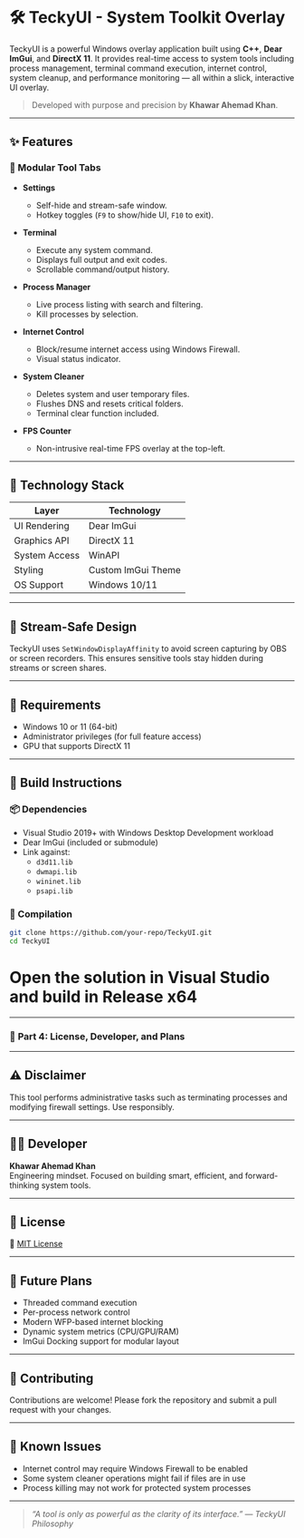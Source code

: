 # 🛠️ TeckyUI - System Toolkit Overlay

TeckyUI is a powerful Windows overlay application built using **C++**, **Dear ImGui**, and **DirectX 11**. It provides real-time access to system tools including process management, terminal command execution, internet control, system cleanup, and performance monitoring — all within a slick, interactive UI overlay.

> Developed with purpose and precision by **Khawar Ahemad Khan**.

---

## ✨ Features

### 🧩 Modular Tool Tabs
- **Settings**
  - Self-hide and stream-safe window.
  - Hotkey toggles (`F9` to show/hide UI, `F10` to exit).

- **Terminal**
  - Execute any system command.
  - Displays full output and exit codes.
  - Scrollable command/output history.

- **Process Manager**
  - Live process listing with search and filtering.
  - Kill processes by selection.

- **Internet Control**
  - Block/resume internet access using Windows Firewall.
  - Visual status indicator.

- **System Cleaner**
  - Deletes system and user temporary files.
  - Flushes DNS and resets critical folders.
  - Terminal clear function included.

- **FPS Counter**
  - Non-intrusive real-time FPS overlay at the top-left.

---

## 🧪 Technology Stack

| Layer         | Technology         |
|---------------|--------------------|
| UI Rendering  | Dear ImGui         |
| Graphics API  | DirectX 11         |
| System Access | WinAPI             |
| Styling       | Custom ImGui Theme |
| OS Support    | Windows 10/11      |

---

## 📸 Stream-Safe Design

TeckyUI uses `SetWindowDisplayAffinity` to avoid screen capturing by OBS or screen recorders. This ensures sensitive tools stay hidden during streams or screen shares.

---

## 🔐 Requirements

- Windows 10 or 11 (64-bit)
- Administrator privileges (for full feature access)
- GPU that supports DirectX 11
---

## 🧱 Build Instructions

### 📦 Dependencies
- Visual Studio 2019+ with Windows Desktop Development workload
- Dear ImGui (included or submodule)
- Link against:
  - `d3d11.lib`
  - `dwmapi.lib`
  - `wininet.lib`
  - `psapi.lib`

### 🧰 Compilation
```bash
git clone https://github.com/your-repo/TeckyUI.git
cd TeckyUI
```
# Open the solution in Visual Studio and build in Release x64


---

### 🧾 **Part 4: License, Developer, and Plans**

---

## ⚠️ Disclaimer

This tool performs administrative tasks such as terminating processes and modifying firewall settings. Use responsibly.

---

## 👨‍💻 Developer

**Khawar Ahemad Khan**  
Engineering mindset. Focused on building smart, efficient, and forward-thinking system tools.

---

## 📃 License

📄 [MIT License](https://github.com/khawarahemad/HIDE-S?tab=MIT-1-ov-file#)

---

## 🚀 Future Plans

- Threaded command execution
- Per-process network control
- Modern WFP-based internet blocking
- Dynamic system metrics (CPU/GPU/RAM)
- ImGui Docking support for modular layout

---
## 🤝 Contributing

Contributions are welcome! Please fork the repository and submit a pull request with your changes.

---

## 🐞 Known Issues

- Internet control may require Windows Firewall to be enabled  
- Some system cleaner operations might fail if files are in use  
- Process killing may not work for protected system processes  
---

> _“A tool is only as powerful as the clarity of its interface.” — TeckyUI Philosophy_


